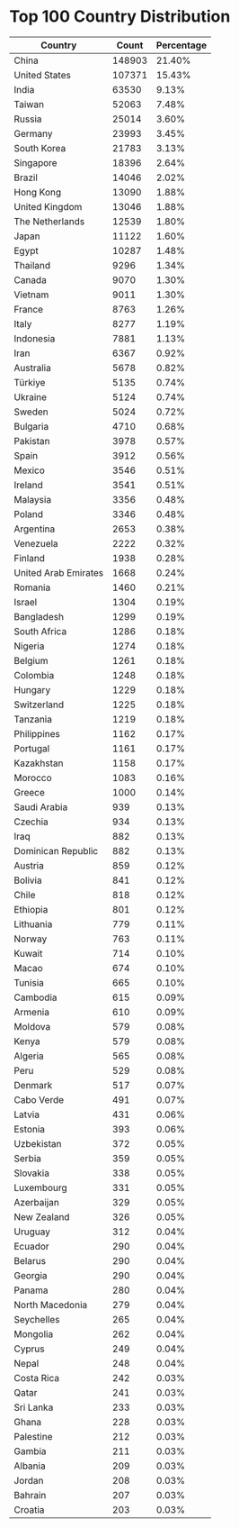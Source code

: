 # Top 100 Country Distribution
| Country | Count | Percentage |
|----|----|----|
| China | 148903 | 21.40% |
| United States | 107371 | 15.43% |
| India | 63530 | 9.13% |
| Taiwan | 52063 | 7.48% |
| Russia | 25014 | 3.60% |
| Germany | 23993 | 3.45% |
| South Korea | 21783 | 3.13% |
| Singapore | 18396 | 2.64% |
| Brazil | 14046 | 2.02% |
| Hong Kong | 13090 | 1.88% |
| United Kingdom | 13046 | 1.88% |
| The Netherlands | 12539 | 1.80% |
| Japan | 11122 | 1.60% |
| Egypt | 10287 | 1.48% |
| Thailand | 9296 | 1.34% |
| Canada | 9070 | 1.30% |
| Vietnam | 9011 | 1.30% |
| France | 8763 | 1.26% |
| Italy | 8277 | 1.19% |
| Indonesia | 7881 | 1.13% |
| Iran | 6367 | 0.92% |
| Australia | 5678 | 0.82% |
| Türkiye | 5135 | 0.74% |
| Ukraine | 5124 | 0.74% |
| Sweden | 5024 | 0.72% |
| Bulgaria | 4710 | 0.68% |
| Pakistan | 3978 | 0.57% |
| Spain | 3912 | 0.56% |
| Mexico | 3546 | 0.51% |
| Ireland | 3541 | 0.51% |
| Malaysia | 3356 | 0.48% |
| Poland | 3346 | 0.48% |
| Argentina | 2653 | 0.38% |
| Venezuela | 2222 | 0.32% |
| Finland | 1938 | 0.28% |
| United Arab Emirates | 1668 | 0.24% |
| Romania | 1460 | 0.21% |
| Israel | 1304 | 0.19% |
| Bangladesh | 1299 | 0.19% |
| South Africa | 1286 | 0.18% |
| Nigeria | 1274 | 0.18% |
| Belgium | 1261 | 0.18% |
| Colombia | 1248 | 0.18% |
| Hungary | 1229 | 0.18% |
| Switzerland | 1225 | 0.18% |
| Tanzania | 1219 | 0.18% |
| Philippines | 1162 | 0.17% |
| Portugal | 1161 | 0.17% |
| Kazakhstan | 1158 | 0.17% |
| Morocco | 1083 | 0.16% |
| Greece | 1000 | 0.14% |
| Saudi Arabia | 939 | 0.13% |
| Czechia | 934 | 0.13% |
| Iraq | 882 | 0.13% |
| Dominican Republic | 882 | 0.13% |
| Austria | 859 | 0.12% |
| Bolivia | 841 | 0.12% |
| Chile | 818 | 0.12% |
| Ethiopia | 801 | 0.12% |
| Lithuania | 779 | 0.11% |
| Norway | 763 | 0.11% |
| Kuwait | 714 | 0.10% |
| Macao | 674 | 0.10% |
| Tunisia | 665 | 0.10% |
| Cambodia | 615 | 0.09% |
| Armenia | 610 | 0.09% |
| Moldova | 579 | 0.08% |
| Kenya | 579 | 0.08% |
| Algeria | 565 | 0.08% |
| Peru | 529 | 0.08% |
| Denmark | 517 | 0.07% |
| Cabo Verde | 491 | 0.07% |
| Latvia | 431 | 0.06% |
| Estonia | 393 | 0.06% |
| Uzbekistan | 372 | 0.05% |
| Serbia | 359 | 0.05% |
| Slovakia | 338 | 0.05% |
| Luxembourg | 331 | 0.05% |
| Azerbaijan | 329 | 0.05% |
| New Zealand | 326 | 0.05% |
| Uruguay | 312 | 0.04% |
| Ecuador | 290 | 0.04% |
| Belarus | 290 | 0.04% |
| Georgia | 290 | 0.04% |
| Panama | 280 | 0.04% |
| North Macedonia | 279 | 0.04% |
| Seychelles | 265 | 0.04% |
| Mongolia | 262 | 0.04% |
| Cyprus | 249 | 0.04% |
| Nepal | 248 | 0.04% |
| Costa Rica | 242 | 0.03% |
| Qatar | 241 | 0.03% |
| Sri Lanka | 233 | 0.03% |
| Ghana | 228 | 0.03% |
| Palestine | 212 | 0.03% |
| Gambia | 211 | 0.03% |
| Albania | 209 | 0.03% |
| Jordan | 208 | 0.03% |
| Bahrain | 207 | 0.03% |
| Croatia | 203 | 0.03% |
